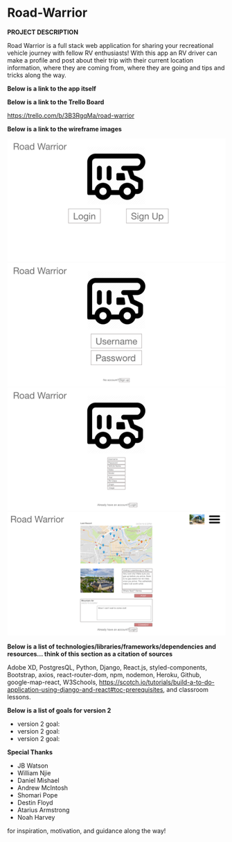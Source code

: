 # Road-Warrior
**PROJECT DESCRIPTION**

Road Warrior is a full stack web application for sharing your recreational vehicle journey with fellow RV enthusiasts! With this app an RV driver can make a profile and post about their trip with their current location information, where they are coming from, where they are going and tips and tricks along the way.

**Below is a link to the app itself**



**Below is a link to the Trello Board**

https://trello.com/b/3B3RgqMa/road-warrior

**Below is a link to the wireframe images**

![wireframe1](images/wireframe1.png)
![wireframe2](images/wireframe2.png)
![wireframe3](images/wireframe3.png)
![wireframe4](images/wireframe4.png)

**Below is a list of technologies/libraries/frameworks/dependencies and resources... think of this section as a citation of sources**

Adobe XD, PostgresQL, Python, Django, React.js, styled-components, Bootstrap, axios, react-router-dom, npm, nodemon, Heroku, Github, google-map-react, W3Schools, https://scotch.io/tutorials/build-a-to-do-application-using-django-and-react#toc-prerequisites, and classroom lessons.

**Below is a list of goals for version 2**

- version 2 goal: 
- version 2 goal: 
- version 2 goal: 

**Special Thanks**

- JB Watson
- William Njie
- Daniel Mishael
- Andrew McIntosh
- Shomari Pope
- Destin Floyd
- Atarius Armstrong
- Noah Harvey

for inspiration, motivation, and guidance along the way!